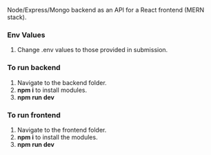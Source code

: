 Node/Express/Mongo backend as an API for a React frontend (MERN stack). 

### Env Values
1. Change .env values to those provided in submission.

### To run backend
1. Navigate to the backend folder.
2. **npm i** to install modules.
3. **npm run dev**

### To run frontend
1. Navigate to the frontend folder.
2. **npm i** to install the modules.
3. **npm run dev**

